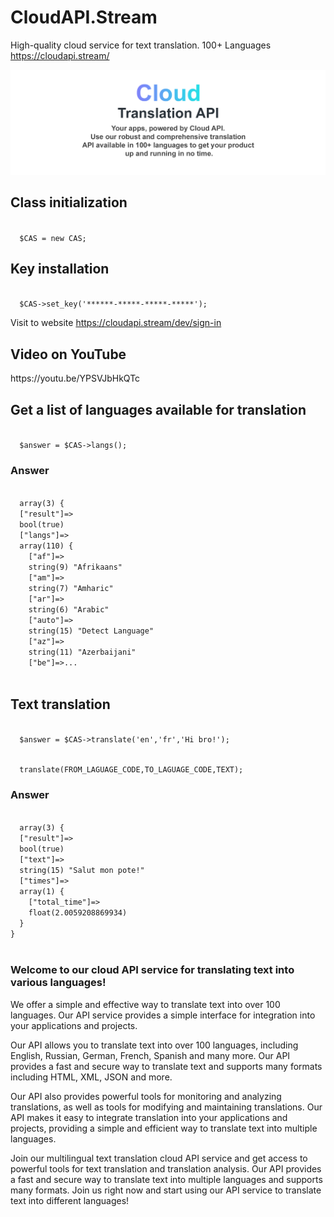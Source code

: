 # CloudAPI.Stream
High-quality cloud service for text translation. 100+ Languages <a href="https://cloudapi.stream/" target="_blank">https://cloudapi.stream/</a>
<p><img src="cloudapi.stream.png" alt="Cloud Translation API"></p>
<h2>Class initialization</h2>
<code>
  $CAS = new CAS;
</code>
<h2>Key installation</h2><p>
<code>
  $CAS->set_key('******-*****-*****-*****');
</code></p>
<p>Visit to website <a href="https://cloudapi.stream/dev/sign-in" target="_blank">https://cloudapi.stream/dev/sign-in</a></p>
<h2>Video on YouTube</h2>
<p>https://youtu.be/YPSVJbHkQTc</p>
<h2>Get a list of languages available for translation</h2>
<code>
  $answer = $CAS->langs();
</code>
<h3>Answer</h3>
<p>
<code>
  array(3) {
  ["result"]=>
  bool(true)
  ["langs"]=>
  array(110) {
    ["af"]=>
    string(9) "Afrikaans"
    ["am"]=>
    string(7) "Amharic"
    ["ar"]=>
    string(6) "Arabic"
    ["auto"]=>
    string(15) "Detect Language"
    ["az"]=>
    string(11) "Azerbaijani"
    ["be"]=>...
  </code>
</p>
<h2>Text translation</h2>
<p><code>
  $answer = $CAS->translate('en','fr','Hi bro!');
</code>
</p>
<p><code>
  translate(FROM_LAGUAGE_CODE,TO_LAGUAGE_CODE,TEXT);
</code>
</p>
<h3>Answer</h3>
<p>
<code>
  array(3) {
  ["result"]=>
  bool(true)
  ["text"]=>
  string(15) "Salut mon pote!"
  ["times"]=>
  array(1) {
    ["total_time"]=>
    float(2.0059208869934)
  }
}
  </code>
</p>

<h3>Welcome to our cloud API service for translating text into various languages!</h3>

<p>We offer a simple and effective way to translate text into over 100 languages. Our API service provides a simple interface for integration into your applications and projects.</p>

<p>Our API allows you to translate text into over 100 languages, including English, Russian, German, French, Spanish and many more. Our API provides a fast and secure way to translate text and supports many formats including HTML, XML, JSON and more.</p>

<p>Our API also provides powerful tools for monitoring and analyzing translations, as well as tools for modifying and maintaining translations. Our API makes it easy to integrate translation into your applications and projects, providing a simple and efficient way to translate text into multiple languages.</p>

<p>Join our multilingual text translation cloud API service and get access to powerful tools for text translation and translation analysis. Our API provides a fast and secure way to translate text into multiple languages and supports many formats. Join us right now and start using our API service to translate text into different languages!</p>
